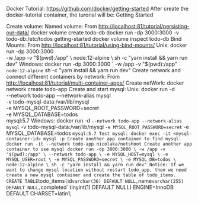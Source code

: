 Docker Tutorial: https://github.com/docker/getting-started
After create the docker-tutorial container, the turorial will be: Getting Started

Create volume:
	Named volume: From <http://localhost:81/tutorial/persisting-our-data/>
		docker volume create todo-db
		docker run -dp 3000:3000 -v todo-db:/etc/todos getting-started
		docker volume inspect todo-db
	Bind Mounts: From <http://localhost:81/tutorial/using-bind-mounts/> 
		Unix:
			docker run -dp 3000:3000 \
			    -w /app -v "$(pwd):/app" \
			    node:12-alpine \
			    sh -c "yarn install && yarn run dev"
		Windows:
			docker run -dp 3000:3000 `
			    -w /app -v "$(pwd):/app" `
			    node:12-alpine `
			    sh -c "yarn install && yarn run dev"
Create network and connect different containers by network: From <http://localhost:81/tutorial/multi-container-apps/> 
	Create netWork:
		docker network create todo-app
	Create and start mysql:
		Unix:
			docker run -d \
			    --network todo-app --network-alias mysql \
			    -v todo-mysql-data:/var/lib/mysql \
			    -e MYSQL_ROOT_PASSWORD=secret \
			    -e MYSQL_DATABASE=todos \
			    mysql:5.7
		Windows:
			docker run -d `
			    --network todo-app --network-alias mysql `
			    -v todo-mysql-data:/var/lib/mysql `
			    -e MYSQL_ROOT_PASSWORD=secret `
			    -e MYSQL_DATABASE=todos `
			    mysql:5.7
		Test mysql:
			docker exec -it <mysql-container-id> mysql -p
	Create another app container to find mysql:
		docker run -it --network todo-app nicolaka/netshoot
	Create another app container to use mysql
		docker run -dp 3000:3000 \
		  -w /app -v "$(pwd):/app" \
		  --network todo-app \
		  -e MYSQL_HOST=mysql \
		  -e MYSQL_USER=root \
		  -e MYSQL_PASSWORD=secret \
		  -e MYSQL_DB=todos \
		  node:12-alpine \
		  sh -c "yarn install && yarn run dev"
	Notice:
		If we want to change mysql location without restart todo_app, then we need create a new mysql container and create the table of todo_items. 
		 CREATE TABLE `todo_items` ( `id` varchar(36) DEFAULT NULL, `name` varchar(255) DEFAULT NULL, `completed` tinyint(1) DEFAULT NULL) ENGINE=InnoDB DEFAULT CHARSET=latin1;
